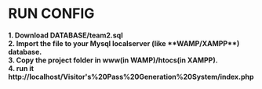 <h1>RUN CONFIG</h1>
<b>1. Download DATABASE/team2.sql <br>
2. Import the file to your Mysql localserver (like **WAMP/XAMPP**) database.<br>
3. Copy the project folder in www(in WAMP)/htocs(in XAMPP).<br>
4. run it http://localhost/Visitor's%20Pass%20Generation%20System/index.php
</b>
